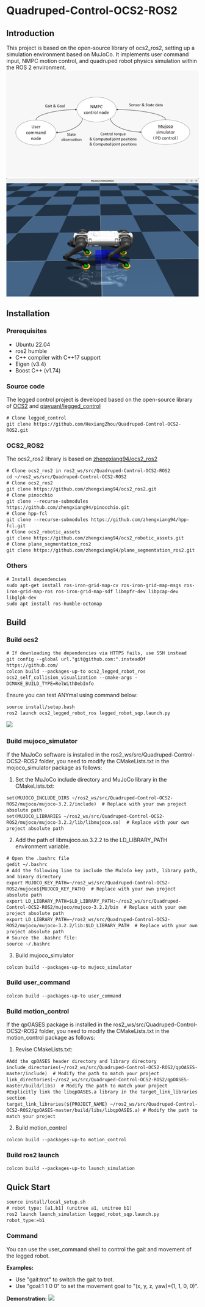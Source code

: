 # Quadruped-Control-OCS2-ROS2
## Introduction
This project is based on the open-source library of ocs2_ros2, setting up a simulation environment based on MuJoCo. It implements user command input, NMPC motion control, and quadruped robot physics simulation within the ROS 2 environment. 
![image](.image/structure.jpg)
![image](.image/mujoco_simulation_image.png)

## Installation
### Prerequisites
* Ubuntu 22.04
* ros2 humble
* C++ compiler with C++17 support
* Eigen (v3.4)
* Boost C++ (v1.74)

### Source code
The legged control project is developed based on the open-source library of [OCS2](https://github.com/leggedrobotics/ocs2.git) and [qiayuanl/legged_control](https://github.com/qiayuanl/legged_control.git)
```
# Clone legged_control
git clone https://github.com/HexiangZhou/Quadruped-Control-OCS2-ROS2.git
```

### OCS2_ROS2
The ocs2_ros2 library is based on [zhengxiang94/ocs2_ros2](https://github.com/zhengxiang94/ocs2_ros2.git)
```
# Clone ocs2_ros2 in ros2_ws/src/Quadruped-Control-OCS2-ROS2
cd ~/ros2_ws/src/Quadruped-Control-OCS2-ROS2
# Clone ocs2_ros2
git clone https://github.com/zhengxiang94/ocs2_ros2.git
# Clone pinocchio
git clone --recurse-submodules https://github.com/zhengxiang94/pinocchio.git
# Clone hpp-fcl
git clone --recurse-submodules https://github.com/zhengxiang94/hpp-fcl.git
# Clone ocs2_robotic_assets
git clone https://github.com/zhengxiang94/ocs2_robotic_assets.git
# Clone plane_segmentation_ros2
git clone https://github.com/zhengxiang94/plane_segmentation_ros2.git
```

### Others
```
# Install dependencies
sudo apt-get install ros-iron-grid-map-cv ros-iron-grid-map-msgs ros-iron-grid-map-ros ros-iron-grid-map-sdf libmpfr-dev libpcap-dev libglpk-dev
sudo apt install ros-humble-octomap
```

## Build
### Build ocs2
```
# If downloading the dependencies via HTTPS fails, use SSH instead
git config --global url."git@github.com:".insteadOf https://github.com/
colcon build --packages-up-to ocs2_legged_robot_ros ocs2_self_collision_visualization --cmake-args -DCMAKE_BUILD_TYPE=RelWithDebInfo
```
Ensure you can test ANYmal using command below:
```
source install/setup.bash
ros2 launch ocs2_legged_robot_ros legged_robot_sqp.launch.py
```
![](.image/ocs2_gif.gif)
### Build mujoco_simulator

If the MuJoCo software is installed in the ros2_ws/src/Quadruped-Control-OCS2-ROS2 folder, you need to modify the CMakeLists.txt in the mojoco_simulator package as follows:
1. Set the MuJoCo include directory and MuJoCo library in the CMakeLists.txt:
```
set(MUJOCO_INCLUDE_DIRS ~/ros2_ws/src/Quadruped-Control-OCS2-ROS2/mujoco/mujoco-3.2.2/include)  # Replace with your own project absolute path
set(MUJOCO_LIBRARIES ~/ros2_ws/src/Quadruped-Control-OCS2-ROS2/mujoco/mujoco-3.2.2/lib/libmujoco.so)  # Replace with your own project absolute path
```
2. Add the path of libmujoco.so.3.2.2 to the LD_LIBRARY_PATH environment variable.
```
# Open the .bashrc file
gedit ~/.bashrc
# Add the following line to include the MuJoCo key path, library path, and binary directory
export MUJOCO_KEY_PATH=~/ros2_ws/src/Quadruped-Control-OCS2-ROS2/mujoco${MUJOCO_KEY_PATH}  # Replace with your own project absolute path
export LD_LIBRARY_PATH=$LD_LIBRARY_PATH:~/ros2_ws/src/Quadruped-Control-OCS2-ROS2/mujoco/mujoco-3.2.2/bin  # Replace with your own project absolute path
export LD_LIBRARY_PATH=~/ros2_ws/src/Quadruped-Control-OCS2-ROS2/mujoco/mujoco-3.2.2/lib:$LD_LIBRARY_PATH  # Replace with your own project absolute path
# Source the .bashrc file:
source ~/.bashrc
```
3. Build mujoco_simulator
```
colcon build --packages-up-to mujoco_simulator
```
### Build user_command
```
colcon build --packages-up-to user_command
```
### Build motion_control
If the qpOASES package is installed in the ros2_ws/src/Quadruped-Control-OCS2-ROS2 folder, you need to modify the CMakeLists.txt in the motion_control package as follows:
1. Revise CMakeLists.txt:
```
#Add the qpOASES header directory and library directory
include_directories(~/ros2_ws/src/Quadruped-Control-OCS2-ROS2/qpOASES-master/include)  # Modify the path to match your project
link_directories(~/ros2_ws/src/Quadruped-Control-OCS2-ROS2/qpOASES-master/build/libs)  # Modify the path to match your project
#Explicitly link the libqpOASES.a library in the target_link_libraries section
target_link_libraries(${PROJECT_NAME} ~/ros2_ws/src/Quadruped-Control-OCS2-ROS2/qpOASES-master/build/libs/libqpOASES.a) # Modify the path to match your project
```
2. Build motion_control
```
colcon build --packages-up-to motion_control
```
### Build ros2 launch
```
colcon build --packages-up-to launch_simulation
```

## Quick Start
```
source install/local_setup.sh
# robot type: [a1,b1] (unitree a1, unitree b1)
ros2 launch launch_simulation legged_robot_sqp.launch.py robot_type:=b1
```
### Command
You can use the user_command shell to control the gait and movement of the legged robot.

**Examples:**
* Use "gait:trot" to switch the gait to trot.
* Use "goal:1 1 0 0" to set the movement goal to "(x, y, z, yaw)=(1, 1, 0, 0)".

**Demonstration:**
![](.image/simulation_video_gif.gif)

